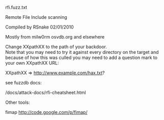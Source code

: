 rfi.fuzz.txt

Remote File Include scanning

Compiled by RSnake 02/01/2010 

Mostly from milw0rm osvdb.org and elsewhere

Change XXpathXX to the path of your backdoor.  
Note that you may need to try it against every directory on the target and because of how this was culled you may need to add a question mark to your own XXpathXX URL:

XXpathXX => http://www.example.com/hax.txt?

see fuzzdb docs:

/docs/attack-docs/rfi-cheatsheet.html

Other tools:

fimap http://code.google.com/p/fimap/
